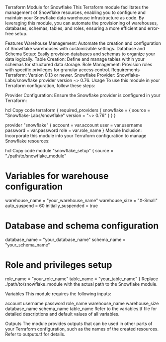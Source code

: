 Terraform Module for Snowflake
This Terraform module facilitates the management of Snowflake resources, enabling you to configure and maintain your Snowflake data warehouse infrastructure as code. By leveraging this module, you can automate the provisioning of warehouses, databases, schemas, tables, and roles, ensuring a more efficient and error-free setup.

Features
Warehouse Management: Automate the creation and configuration of Snowflake warehouses with customizable settings.
Database and Schema Setup: Easily provision databases and schemas to organize your data logically.
Table Creation: Define and manage tables within your schemas for structured data storage.
Role Management: Provision roles with specific privileges for granular access control.
Requirements
Terraform: Version 0.13 or newer.
Snowflake Provider: Snowflake-Labs/snowflake provider version ~> 0.76.
Usage
To use this module in your Terraform configuration, follow these steps:

Provider Configuration:
Ensure the Snowflake provider is configured in your Terraform:

hcl
Copy code
terraform {
required_providers {
snowflake = {
source = "Snowflake-Labs/snowflake"
version = "~> 0.76"
}
}
}

provider "snowflake" {
account = var.account
user = var.username
password = var.password
role = var.role_name
}
Module Inclusion:
Incorporate this module into your Terraform configuration to manage Snowflake resources:

hcl
Copy code
module "snowflake_setup" {
source = "./path/to/snowflake_module"

# Variables for warehouse configuration

warehouse_name = "your_warehouse_name"
warehouse_size = "X-Small"
auto_suspend = 60
initially_suspended = true

# Database and schema configuration

database_name = "your_database_name"
schema_name = "your_schema_name"

# Role and privileges setup

role_name = "your_role_name"
table_name = "your_table_name"
}
Replace ./path/to/snowflake_module with the actual path to the Snowflake module.

Variables
This module requires the following inputs:

account
username
password
role_name
warehouse_name
warehouse_size
database_name
schema_name
table_name
Refer to the variables.tf file for detailed descriptions and default values of all variables.

Outputs
The module provides outputs that can be used in other parts of your Terraform configuration, such as the names of the created resources. Refer to outputs.tf for details.
